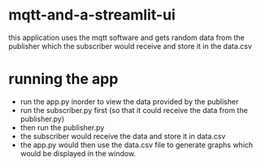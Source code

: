 # mqtt-and-a-streamlit-ui
this application uses the mqtt software and gets random data from the publisher which the subscriber would receive and store it in the data.csv
# running the app
- run the app.py inorder to view the data provided by the publisher
- run the subscriber.py first (so that it could receive the data from the publisher.py)
- then run the publisher.py
- the subscriber would receive the data and store it in data.csv
- the app.py would then use the data.csv file to generate graphs which would be displayed in the window.

